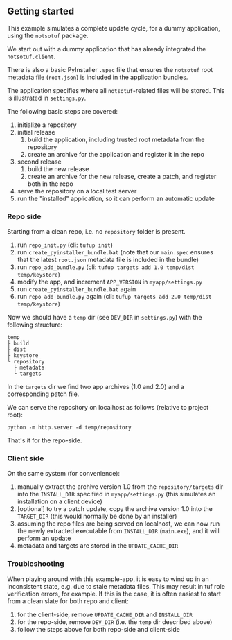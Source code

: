 ## Getting started

This example simulates a complete update cycle, for a dummy application, using the `notsotuf` package.

We start out with a dummy application that has already integrated the `notsotuf.client`.

There is also a basic PyInstaller `.spec` file that ensures the `notsotuf` root metadata file (`root.json`) is included in the application bundles.

The application specifies where all `notsotuf`-related  files will be stored.
This is illustrated in `settings.py`. 

The following basic steps are covered:

1. initialize a repository
2. initial release   
   1. build the application, including trusted root metadata from the repository
   2. create an archive for the application and register it in the repo
3. second release
   1. build the new release
   2. create an archive for the new release, create a patch, and register both in the repo
4. serve the repository on a local test server
5. run the "installed" application, so it can perform an automatic update

### Repo side

Starting from a clean repo, i.e. no `repository` folder is present.

1. run `repo_init.py` (cli: `tufup init`)
2. run `create_pyinstaller_bundle.bat` (note that our `main.spec` ensures that the latest `root.json` metadata file is included in the bundle)
3. run `repo_add_bundle.py` (cli: `tufup targets add 1.0 temp/dist temp/keystore`)
4. modify the app, and increment `APP_VERSION` in `myapp/settings.py`
5. run `create_pyinstaller_bundle.bat` again
6. run `repo_add_bundle.py` again (cli: `tufup targets add 2.0 temp/dist temp/keystore`)

Now we should have a `temp` dir (see `DEV_DIR` in `settings.py`) with the following structure:

```text
temp
├ build
├ dist
├ keystore
└ repository
  ├ metadata
  └ targets 
```

In the `targets` dir we find two app archives (1.0 and 2.0) and a corresponding patch file.

We can serve the repository on localhost as follows (relative to project root):

    python -m http.server -d temp/repository

That's it for the repo-side.

### Client side

On the same system (for convenience):

1. manually extract the archive version 1.0 from the `repository/targets` dir into the `INSTALL_DIR` specified in `myapp/settings.py` (this simulates an installation on a client device)
2. [optional] to try a patch update, copy the archive version 1.0 into the `TARGET_DIR` (this would normally be done by an installer)
3. assuming the repo files are being served on localhost, we can now run the newly extracted executable from `INSTALL_DIR` (`main.exe`), and it will perform an update
4. metadata and targets are stored in the `UPDATE_CACHE_DIR`

### Troubleshooting

When playing around with this example-app, it is easy to wind up in an inconsistent state, e.g. due to stale metadata files.
This may result in tuf role verification errors, for example.
If this is the case, it is often easiest to start from a clean slate for both repo and client:

1. for the client-side, remove `UPDATE_CACHE_DIR` and `INSTALL_DIR`
2. for the repo-side, remove `DEV_DIR` (i.e. the `temp` dir described above)
3. follow the steps above for both repo-side and client-side
